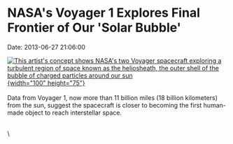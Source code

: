 NASA\'s Voyager 1 Explores Final Frontier of Our \'Solar Bubble\'
=================================================================

Date: 2013-06-27 21:06:00

[![This artist\'s concept shows NASA\'s two Voyager spacecraft exploring
a turbulent region of space known as the heliosheath, the outer shell of
the bubble of charged particles around our
sun](http://www.jpl.nasa.gov/images/voyager/20130627/pia17033-th.jpg){width="100"
height="75"}](http://www.jpl.nasa.gov/news/news.php?release=2013-209&rn=news.xml&rst=3838)\
\
Data from Voyager 1, now more than 11 billion miles (18 billion
kilometers) from the sun, suggest the spacecraft is closer to becoming
the first human-made object to reach interstellar space.

\
\
